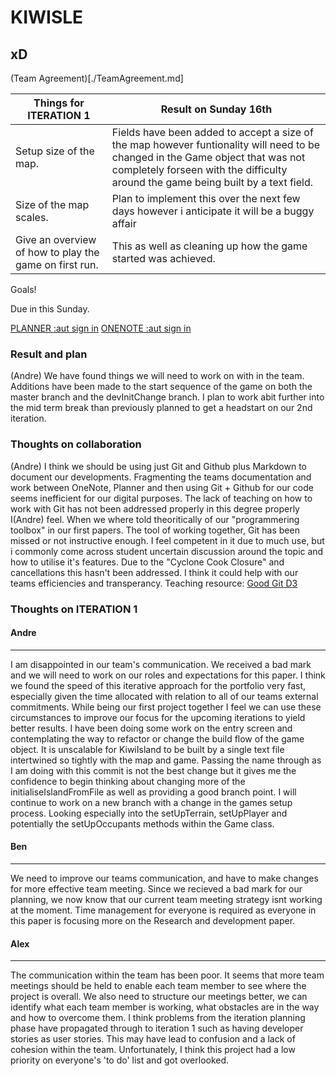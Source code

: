 # KIWISLE
## xD

(Team Agreement)[./TeamAgreement.md]

|Things for ITERATION 1| Result on Sunday 16th |
|---|---|
| Setup size of the map.| Fields have been added to accept a size of the map however funtionality will need to be changed in the Game object that was not completely forseen with the difficulty around the game being built by a text field.|
| Size of the map scales.| Plan to implement this over the next few days however i anticipate it will be a buggy affair|
| Give an overview of how to play the game on first run.| This as well as cleaning up how the game started was achieved. |

Goals!

Due in this Sunday.

[PLANNER :aut sign in](https://tasks.office.com/autuni.onmicrosoft.com/en-US/Home/ProjectsList/) [ONENOTE :aut sign in](https://www.onenote.com/notebooks?auth=2)
### Result and plan
(Andre) We have found things we will need to work on with in the team. Additions have been made to the start sequence of the game on both the master branch and the devInitChange branch. I plan to work abit further into the mid term break than previously planned to get a headstart on our 2nd iteration. 

### Thoughts on collaboration
(Andre) I think we should be using just Git and Github plus Markdown to document our developments.
Fragmenting the teams documentation and work between OneNote, Planner and then using Git + Github for our code seems inefficient for our digital purposes.
The lack of teaching on how to work with Git has not been addressed properly in this degree properly I(Andre) feel. 
When we where told theoritically of our "programmering toolbox" in our first papers. The tool of working together, Git has been missed or not instructive enough. I feel competent in it due to much use, but i commonly come across student uncertain discussion around the topic and how to utilise it's features. Due to the "Cyclone Cook Closure" and cancellations this hasn't been addressed. I think it could help with our teams efficiencies and transperancy. Teaching resource: [Good Git D3](https://onlywei.github.io/explain-git-with-d3/ "GIT D3")


### Thoughts on ITERATION 1

#### Andre
---
I am disappointed in our team's communication. We received a bad mark and we will need to work on our roles and expectations for this paper. I think we found the speed of this iterative approach for the portfolio very fast, especially given the time allocated with relation to all of our teams external commitments. While being our first project together I feel we can use these circumstances to improve our focus for the upcoming iterations to yield better results. I have been doing some work on the entry screen and contemplating the way to refactor or change the build flow of the game object. It is unscalable for KiwiIsland to be built by a single text file intertwined so tightly with the map and game. Passing the name through as I am doing with this commit is not the best change but it gives me the confidence to begin thinking about changing more of the initialiseIslandFromFile as well as providing a good branch point. I will continue to work on a new branch with a change in the games setup process. Looking especially into the setUpTerrain, setUpPlayer and potentially the setUpOccupants methods within the Game class. 
#### Ben
---
We need to improve our teams communication, and have to make changes for more effective team meeting. Since we recieved a bad mark for our planning, we now know that our current team meeting strategy isnt working at the moment. Time management for everyone is required as everyone in this paper is focusing more on the Research and development paper.

#### Alex
---
The communication within the team has been poor. It seems that more team meetings should be held to enable each team member to see where the project is overall. We also need to structure our meetings better, we can identify what each team member is working, what obstacles are in the way and how to overcome them. I think problems from the iteration planning phase have propagated through to iteration 1 such as having developer stories as user stories. This may have lead to confusion and a lack of cohesion within the team. Unfortunately, I think this project had a low priority on everyone's 'to do' list and got overlooked.
